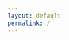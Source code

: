 ```yaml
---
layout: default
permalink: /
---
```

<!DOCTYPE html PUBLIC
"-//W3C//DTD XHTML 1.0 Strict//EN"
"XHTML1-s.dtd" >
<html xmlns="http://www.w3.org/TR/1999/REC-html-in-xml" xml:lang="en" lang="en">
    <head>
    <meta charset="UTF-8">
    <style>
        .bodyContainer {
            font-family: Arial, Helvetica, sans-serif;
            text-align: center;
            padding-left: 32px;
            padding-right: 32px;
        }
        
        .notebookFor {
            font-size: 18px;
            font-weight: 700;
            text-align: center;
            color: rgb(119, 119, 119);
            margin: 24px 0px 0px;
            padding: 0px;
        }
        
        .bookTitle {
            font-size: 24px;
            font-weight: 700;
            text-align: center;
            color: #333333;
            margin-top: 22px;
            padding: 0px;
        }
        
        .authors {
            font-size: 18px;
            font-weight: 700;
            text-align: center;
            color: rgb(119, 119, 119);
            margin-top: 22px;
            margin-bottom: 24px;
            padding: 0px;
        }
    
        .citation {
            font-size: 18px;
            font-weight: 500;
            text-align: center;
            color: #333333;
            margin-top: 22px;
            margin-bottom: 24px;
            padding: 0px;
        }
    
        .sectionHeading {
            font-size: 24px;
            font-weight: 700;
            text-align: left;
            color: #333333;
            margin-top: 24px;
            padding: 0px;
        }
        
        .noteHeading {
            font-size: 18px;
            font-weight: 700;
            text-align: left;
            color: #333333;
            margin-top: 20px;
            padding: 0px;
        }
        
        .noteText {
            font-size: 18px;
            font-weight: 500;
            text-align: left;
            color: #333333;
            margin: 2px 0px 0px;
            padding: 0px;
        }
        
        .highlight_blue {
            color: rgb(178, 205, 251);
        }
        
        .highlight_orange {
            color: #ffd7ae;
        }
        
        .highlight_pink {
            color: rgb(255, 191, 206);
        }
        
        .highlight_yellow {
            color: rgb(247, 206, 0);
        }
        
        .notebookGraphic {
            margin-top: 10px;
            text-align: left;
        }
        
        .notebookGraphic img {
            -o-box-shadow:      0px 0px 5px #888;
            -icab-box-shadow:   0px 0px 5px #888;
            -khtml-box-shadow:  0px 0px 5px #888;
            -moz-box-shadow:    0px 0px 5px #888;
            -webkit-box-shadow: 0px 0px 5px #888;
            box-shadow:         0px 0px 5px #888; 
            max-width: 100%;
            height: auto;
        }
        
        hr {
            border: 0px none;
            height: 1px;
            background: none repeat scroll 0% 0% rgb(221, 221, 221);
        }
        </style>
        <script>
            </script>
    </head>
    <body>
        <div class="bodyContainer">
            <div class="notebookFor">
                Notebook Export
            </div>
            <div class="bookTitle">
                Paying the Price: College Costs, Financial Aid, and the Betrayal of the American Dream
            </div>
            <div class="authors">
                Goldrick-Rab, Sara
            </div>
            <div class="citation">
                
            </div>
            <hr />
            <div class="sectionHeading">
    Introduction
</div>##
    Highlight(<span class="highlight_orange">orange</span>) - Location 59
</div>
<div class="noteText">
    Just as Americans decided that college was essential, states began spending less on public higher education and the price of college rose. At the same time, the financial aid system, long intended to make college affordable, failed to keep up with growing student and family need. Student loans became the stopgap. And, to make matters worse, for nearly 80 percent of the public, family income declined.1
</div>##
    Highlight(<span class="highlight_orange">orange</span>) - Location 161
</div>
<div class="noteText">
    while spending grew slowly for the state’s need-based grant program, the Wisconsin Higher Education Grant, it covered less and less of the costs of college attendance.19 That was primarily because public colleges and universities were raising tuition and other costs in order to recover the lost monies from the state.
</div>##
    Highlight(<span class="highlight_orange">orange</span>) - Location 173
</div>
<div class="noteText">
    For each additional $1,000 received, the percentage of students who completed a bachelor’s degree on-time (in four years) went up four points.21 But more often than not, the $3,500-per-year grants the foundation offered university students, and the $1,800-per-year grants it offered two-year college students, did not change the odds of graduation very much.
</div>##
    Highlight(<span class="highlight_orange">orange</span>) - Location 183
</div>
<div class="noteText">
    affordable, at least for people from low-income families. They are upset about loans but focus mainly on the struggle to repay them, rather than their root cause: the high price of college that makes them necessary in the first place.
</div>##
    Highlight(<span class="highlight_orange">orange</span>) - Location 193
</div>
<div class="noteText">
    Improving our collective understanding of college affordability takes work—work to look beyond the published figures and media claims and get down to the real experiences of regular Americans.
</div>##
    Highlight(<span class="highlight_orange">orange</span>) - Location 215
</div>
<div class="noteText">
    The last chapter of the book describes how we can do better. There are some solutions that are straightforward and could be implemented locally by colleges and universities. Others would require state or federal action.
</div><div class="sectionHeading">
    1 Possible Lives
</div>##
    Highlight(<span class="highlight_orange">orange</span>) - Location 229
</div>
<div class="noteText">
    A public debate is raging about the future of financial aid, with experts often trying to blame financial aid recipients rather than the system.
</div>##
    Highlight(<span class="highlight_orange">orange</span>) - Location 230
</div>
<div class="noteText">
    Data on their academic performance have been used to question whether they belong in college in the first place. Data on their use of student loans have been used to question their financial literacy and how they live their lives. Data on their degree completion rates have been used to question whether the Pell Grant Program is a waste.
</div>##
    Highlight(<span class="highlight_orange">orange</span>) - Location 254
</div>
<div class="noteText">
    The architects of the financial aid system did not, however, envision college as the only route out of poverty. During the same period, Congress invested in jobs programs, a safety net for those left behind, and Head Start for the children of poor families.
</div>##
    Highlight(<span class="highlight_orange">orange</span>) - Location 262
</div>
<div class="noteText">
    By the time the Pell Grant was created in 1972, 80 percent of American college students were enrolled in public colleges and universities.7
</div>##
    Highlight(<span class="highlight_orange">orange</span>) - Location 266
</div>
<div class="noteText">
    Economists Claudia Goldin and Lawrence Katz have linked these major investments in public education to a growth in human capital that enabled the United States to thrive as a global economic powerhouse.9 These results would not have occurred if only the wealthiest or even only the highest-achieving students went to college.
</div>##
    Highlight(<span class="highlight_orange">orange</span>) - Location 273
</div>
<div class="noteText">
    Soaring rhetoric about the value of hard work obscures the fact that family money has long been one of the best predictors of college success.
</div>##
    Highlight(<span class="highlight_orange">orange</span>) - Location 290
</div>
<div class="noteText">
    Today, the share of state resources invested in higher education is about the same as it was in 1966
</div>##
    Highlight(<span class="highlight_orange">orange</span>) - Location 298
</div>
<div class="noteText">
    Had states been required to maintain a reasonable level of commitment (say, the ten dollars or so per $1,000 of personal income provided in 1981), the total amount states contribute to higher education today would be about $146 billion, instead of the $81 billion contributed in 2015.21 That commitment would have likely prevented the rapid increases in tuition and fees in public higher education (see fig. 1) that fueled the declining purchasing power of the Pell and the need for so many middle-class families to turn to student loans.
</div>##
    Highlight(<span class="highlight_orange">orange</span>) - Location 316
</div>
<div class="noteText">
    For-profit colleges and universities benefit substantially, pocketing billons in federal student aid each year while producing degrees that employers value far less than community college degrees, often equating them with high school diplomas.23
</div>##
    Highlight(<span class="highlight_orange">orange</span>) - Location 382
</div>
<div class="noteText">
    All this means that college alone will not conquer inequality. But this doesn’t mean we shouldn’t be doing more to realize the ideals of meritocracy and equal opportunity that launched the federal Pell program.
</div>##
    Highlight(<span class="highlight_orange">orange</span>) - Location 392
</div>
<div class="noteText">
    Students from working-and middle-class families who hit the books in high school and are academically prepared for college are turning away from higher education because they cannot afford it.
</div>##
    Highlight(<span class="highlight_orange">orange</span>) - Location 415
</div>
<div class="noteText">
    While the Great Recession technically lasted only nineteen months, from December 2007 to June 2009, its aftermath is widely considered to have extended for many years.
</div>##
    Highlight(<span class="highlight_orange">orange</span>) - Location 430
</div>
<div class="noteText">
    Tyler Olson grew up in a small Wisconsin city banked by a river and a lake, in a community where nine in ten residents share his Anglo origins and where families like his were known for their commitment to football, wrestling, and fishing.
</div>##
    Highlight(<span class="highlight_orange">orange</span>) - Location 451
</div>
<div class="noteText">
    Norbert Webster Norbert Webster was born outside of Wisconsin, but as a young child he moved north with his family to the reservation of his tribe, the Oneida.
</div>##
    Highlight(<span class="highlight_orange">orange</span>) - Location 480
</div>
<div class="noteText">
    Ian Williams met with our team eight times over six years and completed every survey promptly. He explained why: “What I’m hoping to do is speak for the people who don’t have this opportunity, people who live in my community, my brothers, my family. . . . I’m going to speak for them, instead of myself.”
</div>##
    Highlight(<span class="highlight_orange">orange</span>) - Location 499
</div>
<div class="noteText">
    In 2007, Ian graduated from high school. He then spent a year working to save money and finally enrolled in college. “Somehow I managed to stay more focused on my education, and that’s why I’m here [in college] right now. . . . I’ve been through the struggle and it made me stronger.”
</div>##
    Highlight(<span class="highlight_orange">orange</span>) - Location 509
</div>
<div class="noteText">
    When she was young child in Nepal, Nima Chaudhary’s experience of grinding poverty was so severe that her parents were often forced to decide which of their children would receive an investment of the “good” food for the day. The family often lacked sufficient clothing as well.
</div>##
    Highlight(<span class="highlight_orange">orange</span>) - Location 555
</div>
<div class="noteText">
    Most Pell recipients do not come from a background of generational poverty. Some come from middle-class families but don’t have either the income stability or the parental support for college that the financial aid system assumes is possible.
</div>##
    Highlight(<span class="highlight_orange">orange</span>) - Location 559
</div>
<div class="noteText">
    Sophie was a small-town girl who grew up in a community of just fifteen hundred people composed almost entirely of non-Hispanic white people like herself, and she was excited about college. She was the first person in her immediate family to enroll, yet she reported, “It was kind of always assumed that after high school I would be going to go to college.
</div>##
    Highlight(<span class="highlight_orange">orange</span>) - Location 573
</div>
<div class="noteText">
    Chloe Johnson was born in a small town. Port Edwards is located in central Wisconsin, with a population just under two thousand people. Each year, the town high school graduates about thirty-five students. The community grew up around a papermaking sawmill. In 2008, as Chloe began college, the sawmill closed, resulting in the loss of five hundred jobs.46
</div>##
    Highlight(<span class="highlight_orange">orange</span>) - Location 604
</div>
<div class="noteText">
    We know, for example, that students from families with fewer resources are less likely to feel academically and socially part of campus life. Fewer economic resources often mean a lower likelihood of participating in extracurricular activities, visiting professors during office hours, and spending time on campus. In turn, this results in fewer opportunities to build relationships that could pave the way for social networks yielding greater returns to the college degree.47
</div>##
    Highlight(<span class="highlight_orange">orange</span>) - Location 613
</div>
<div class="noteText">
    Too often, however, what students go through in order to pay for college is overlooked, as writers favor more simplistic ways of understanding class differences. Money, they say, is not really what matters. But in reality, money does matter—a lot. What happens in college is not simply a function of students lacking social networks, academic skills, or cultural know-how or having more commitments to work or family. It is rooted in the struggles they endure because they cannot pay for what they need and in the lengths they must go to in order to find money.
</div>##
    Highlight(<span class="highlight_orange">orange</span>) - Location 650
</div>
<div class="noteText">
    most studies of financial aid, the nation’s primary investment in making college affordable, have a hard time figuring out how aid affects students’ performance in college.
</div>##
    Highlight(<span class="highlight_orange">orange</span>) - Location 666
</div>
<div class="noteText">
    This was an enormously complicated undertaking, and the costs of the study were almost as large as the costs of the grants students received. Even though the students all agreed to participate, the time they committed to the study was substantial. The comments and notes we have received suggest that students understood that participating was a way to make a difference. They wanted to tell their stories.
</div>##
    Highlight(<span class="highlight_orange">orange</span>) - Location 674
</div>
<div class="noteText">
    Like many Americans, they all identified as “middle class,” despite coming from families living well below the median income. They were searching for a better life, a stable job, and some security. Hard work was something they valued, and by finishing high school, completing the FAFSA, and enrolling in college they demonstrated a commitment to a brighter future. They all planned to finish college degrees.
</div><div class="sectionHeading">
    2 The Cost and Price of a College Education
</div>##
    Highlight(<span class="highlight_orange">orange</span>) - Location 685
</div>
<div class="noteText">
    The majority of costs for undergraduate education are instructional costs, directly related to teaching and learning. These include many of the things we’d expect in an educational experience, items like faculty and staff salaries, libraries, tutoring, computer labs, and academic buildings that house laboratories and classrooms. Student support services, which include academic advising, tutoring, and counseling, also fall into this category.
</div>##
    Highlight(<span class="highlight_orange">orange</span>) - Location 702
</div>
<div class="noteText">
    The cost of attendance includes tuition and fees, books and supplies, transportation, and other living costs. But it largely excludes a hugely important factor, something economists call the opportunity cost.
</div>##
    Highlight(<span class="highlight_orange">orange</span>) - Location 737
</div>
<div class="noteText">
    Surprisingly, tuition and fees are not the biggest price drivers. Most of these increases since 1996 came from the other parts of the cost of attendance: living costs, transportation, books and supplies, and personal expenses.
</div>##
    Highlight(<span class="highlight_orange">orange</span>) - Location 740
</div>
<div class="noteText">
    The debates about the cost of college often dismiss the importance of addressing living costs, suggesting they aren’t really educational expenses. But students have to pay for books, food, rent, and gas if they are to have any chance of succeeding in school. Ireland and the United Kingdom recognize and address these needs with “maintenance” grants, and historically the United States has too.5 Monthly “subsistence” payments for living costs were made to veterans in the original GI Bill, and in the 1940s when veterans reported that the subsistence payments were inadequate, the government responded by increasing them.6
</div>##
    Highlight(<span class="highlight_orange">orange</span>) - Location 751
</div>
<div class="noteText">
    Students and parents often say that the price of college is much higher than they expected. Financial aid officers, in contrast, often say that students don’t know how to live within their means or that they lack financial literacy.7 They, along with many politicians, even accuse students of “overborrowing” by taking loans to cover costs they do not face.8
</div>##
    Highlight(<span class="highlight_orange">orange</span>) - Location 771
</div>
<div class="noteText">
    The government gives colleges and universities a great deal of latitude in how they calculate “living cost allowances.” They can ask students what it costs to live near campus, survey landlords, look at ads in the newspaper—many types of research are acceptable, and no one checks that the information is valid. While many colleges and universities understand their responsibility to provide students with accurate information, university administrations and admissions and financial aid offices face incentives to look affordable.
</div>##
    Highlight(<span class="highlight_orange">orange</span>) - Location 777
</div>
<div class="noteText">
    Every institution must decide on and report a living cost allowance for students living off campus apart from their family. But they are not required to provide an allowance for students living with family—this
</div>##
    Highlight(<span class="highlight_orange">orange</span>) - Location 781
</div>
<div class="noteText">
    In a recent study that Robert Kelchen of Seton Hall University, Braden Hosch of Stony Brook University, and I conducted, we examined the estimated living costs, trying to understand the implications of this leeway.13
</div>##
    Highlight(<span class="highlight_orange">orange</span>) - Location 787
</div>
<div class="noteText">
    at least one-fifth of all institutions provide living allowances at least 20 percent below what we estimated was necessary for a very modest standard of living.
</div>##
    Highlight(<span class="highlight_orange">orange</span>) - Location 797
</div>
<div class="noteText">
    The true cost of attendance is understated in several other ways. The most obvious reason for such underestimation is that stated tuition applies only to the upcoming year—and it is likely to change.
</div>##
    Highlight(<span class="highlight_orange">orange</span>) - Location 802
</div>
<div class="noteText">
    Just 19 percent of full-time students at public universities complete a bachelor’s degree in four years and just 5 percent of full-time students at community colleges finish an associate degree in two years. Even a “one-year” certificate takes 84 percent of students more than a year to finish.15
</div>##
    Highlight(<span class="highlight_orange">orange</span>) - Location 809
</div>
<div class="noteText">
    Fees are also unpredictable. In many states, student fees are less regulated than tuition and can be used to fund an array of campus programming.
</div>##
    Highlight(<span class="highlight_orange">orange</span>) - Location 827
</div>
<div class="noteText">
    the federal needs-analysis process is complicated. Indeed, the process is so complicated it is often unpopular among those who have to administer it and those who are subject to it.
</div>##
    Highlight(<span class="highlight_orange">orange</span>) - Location 850
</div>
<div class="noteText">
    For students listed as dependent for financial aid purposes, parental financial resources determine the expected family contribution. But it is no surprise that many young people cannot access those resources. Parents are not legally required to pay for college, not all contribute as much money as colleges and Uncle Sam say they should, and some contribute no money at all.
</div>##
    Highlight(<span class="highlight_orange">orange</span>) - Location 933
</div>
<div class="noteText">
    In practice, when a Pell is awarded but does not cover all of a student’s need, financial aid officers turn to other federal grants and then to state grants to fill the gap. When that is not enough, and it often is not, they add loans and work-study funds to the package. They also look for private sources of aid, institutional scholarships, foundation scholarships, and whatever else is available.
</div>##
    Highlight(<span class="highlight_orange">orange</span>) - Location 968
</div>
<div class="noteText">
    The financial aid administrator has authority to adjust the cost of attendance for a specific student, officially known as adjusting their budget.
</div>##
    Highlight(<span class="highlight_orange">orange</span>) - Location 970
</div>
<div class="noteText">
    For example, if a student faces higher childcare costs or a costly medical situation, the aid administrator might raise the budget to allow a student to take a larger loan.
</div>##
    Highlight(<span class="highlight_orange">orange</span>) - Location 1049
</div>
<div class="noteText">
    In a sense, sometimes a grant acts as an increasingly small coupon that entices a student to try college, but at the end of the day leaves them with a bill they can’t afford.
</div>##
    Highlight(<span class="highlight_orange">orange</span>) - Location 1109
</div>
<div class="noteText">
    That said, we found little to no evidence that students’ spending was wasteful. We analyzed budget logs and found that very little money was allocated for entertainment, alcohol, or leisure activities.
</div>##
    Highlight(<span class="highlight_orange">orange</span>) - Location 1111
</div>
<div class="noteText">
    Students did not always have enough information about their overall financial aid picture to make decisions about, for example, possibly attending less expensive colleges or covering their room and board through on-campus work.
</div>##
    Highlight(<span class="highlight_orange">orange</span>) - Location 1169
</div>
<div class="noteText">
    The more complicated the grant program, the less effective it seems to be, and the evidence on the effects of loans and work-study programs is much less promising than for grants.50
</div><div class="sectionHeading">
    3 Who Gets Pell?
</div>##
    Highlight(<span class="highlight_orange">orange</span>) - Location 1209
</div>
<div class="noteText">
    Are we doing students from low-income families a service by funding part of their college expenses or a disservice by giving them false hopes?
</div>##
    Highlight(<span class="highlight_orange">orange</span>) - Location 1455
</div>
<div class="noteText">
    that the average Pell Grant recipient looks very much like a middle-class American. What is different is the jump in attendance among Pell recipients at for-profit institutions.
</div>##
    Highlight(<span class="highlight_orange">orange</span>) - Location 1457
</div>
<div class="noteText">
    A combination of declining capacity in public colleges and universities, growing interest among students in the flexibility offered by online, nonresidential education, intense marketing campaigns, and a willingness by the federal government to allow financial aid dollars to follow students wherever they attend has facilitated the growth of a robust sector of for-profit higher education.
</div>##
    Highlight(<span class="highlight_orange">orange</span>) - Location 1573
</div>
<div class="noteText">
    The Pell Grant clearly provides an incentive for students to attend college by discounting the price of attendance, but it comes nowhere close to making college affordable.
</div>##
    Highlight(<span class="highlight_orange">orange</span>) - Location 1574
</div>
<div class="noteText">
    There is a lot of discussion about rising tuition and fees in the public sector, but most of the growth has been in nontuition costs, which account for two-thirds or more of the total costs.
</div><div class="sectionHeading">
    4 Making Ends Meet
</div>##
    Highlight(<span class="highlight_orange">orange</span>) - Location 2349
</div>
<div class="noteText">
    Getting a check from work-study funds first requires that the student identify and secure a work-study job.
</div>##
    Bookmark - Location 2351
</div>
##
    Highlight(<span class="highlight_orange">orange</span>) - Location 2403
</div>
<div class="noteText">
    The requirement that students refile the FAFSA for each year of college, even when they remain enrolled at the same institution, is part of an effort to ensure that students with need—and only students with need—receive federal grant aid.
</div>##
    Highlight(<span class="highlight_orange">orange</span>) - Location 2425
</div>
<div class="noteText">
    Forty percent of our students who attended a public university saw their expected family contribution increase between their first and second year of college.
</div>##
    Highlight(<span class="highlight_orange">orange</span>) - Location 2434
</div>
<div class="noteText">
    the federal needs analysis uses just a single prior year of income from tax returns, failing to make the sorts of distinctions that social scientists have repeatedly found matter to children’s educational opportunities. Families living with persistently low incomes for decades experience very different circumstances than those who suffer a temporary loss of income.
</div><div class="sectionHeading">
    5 On Their Own
</div>##
    Highlight(<span class="highlight_orange">orange</span>) - Location 2614
</div>
<div class="noteText">
    they would experience situational poverty for the first time. This is part of the new economics of college.
</div>##
    Highlight(<span class="highlight_orange">orange</span>) - Location 2619
</div>
<div class="noteText">
    Twenty-four percent of our students indicated that in the past month they did not have enough money to buy food, ate less then they felt they should, or cut the size of their meals because there was not enough money
</div>##
    Highlight(<span class="highlight_orange">orange</span>) - Location 2705
</div>
<div class="noteText">
    The FAFSA recently began asking students if they were homeless—in order to say yes, students had to file paperwork to verify their claim—and in 2012–13, at least fifty-eight thousand students said
</div>##
    Highlight(<span class="highlight_orange">orange</span>) - Location 2776
</div>
<div class="noteText">
    Single Stop responds to this problem by uniting a suite of services under one roof, using a software program known as the Benefits Enrollment Network to synthesize thousands of pages of regulations and statutes into a single screening tool. After spending about fifteen minutes with a client, site staff can use this software to calculate a student’s likely eligibility for multiple public benefits, helping to ensure that they only visit other offices if those visits are likely to pay dividends.
</div>##
    Highlight(<span class="highlight_orange">orange</span>) - Location 2782
</div>
<div class="noteText">
    When we asked them how they responded to students before Single Stop came to campus, their responses sometimes became emotional. Asked what he could do for students before Single Stop came to campus, one administrator simply said, “I could pray for them.”
</div>##
    Highlight(<span class="highlight_orange">orange</span>) - Location 2805
</div>
<div class="noteText">
    considering suicide or attempting suicide in the last year.34
</div><div class="sectionHeading">
    6 Family Matters
</div>##
    Highlight(<span class="highlight_orange">orange</span>) - Location 2887
</div>
<div class="noteText">
    Inequality grew during the economic recovery.
</div>##
    Highlight(<span class="highlight_orange">orange</span>) - Location 3124
</div>
<div class="noteText">
    In “Bootstraps Are for Black Kids,” researchers Yunju Nam, Darrick Hamilton, William A. Darity Jr., and Anne E. Price,
</div>##
    Highlight(<span class="highlight_orange">orange</span>) - Location 3126
</div>
<div class="noteText">
    Black parents with more limited resources display a greater inclination to provide financial support for their children’s education than their white counterparts.
</div>##
    Highlight(<span class="highlight_orange">orange</span>) - Location 3171
</div>
<div class="noteText">
    Financial aid administrators and policymakers often recommend that undergraduates live at home to save money, and more students are doing this.42
</div>##
    Highlight(<span class="highlight_orange">orange</span>) - Location 3178
</div>
<div class="noteText">
    But this advice should be qualified—there is evidence that living at home reduces the odds of becoming part of campus life, and it may even reduce the chances of graduation.44 Students who live at home during college appear more likely to experience negative relationships with parents than those who live independently.45
</div>##
    Highlight(<span class="highlight_orange">orange</span>) - Location 3189
</div>
<div class="noteText">
    The assumption that living at home is less expensive is so ingrained in our imaginations that many colleges and universities budget very little to support the living expenses of financial aid recipients living with their parents.
</div>##
    Highlight(<span class="highlight_orange">orange</span>) - Location 3287
</div>
<div class="noteText">
    Parents and their students are willing to make sacrifices. National survey data indicate that 61 percent of people in families earning less than $35,000 a year strongly agree that they are “willing to stretch myself financially” to pay for college—compared to 52 percent of middle-income families, and 58 percent of wealthy families.
</div><div class="sectionHeading">
    7 Making the Grade
</div>##
    Highlight(<span class="highlight_orange">orange</span>) - Location 3464
</div>
<div class="noteText">
    it seems that raising the financial stakes on low-income students may cause some of them to proceed more slowly through college, potentially lengthening their time to degree (and raising their total costs) over time.
</div>##
    Highlight(<span class="highlight_orange">orange</span>) - Location 3477
</div>
<div class="noteText">
    Yet when he enrolled at the university, he was placed in remedial courses in both math and writing. Ian was frustrated, believing that the year he took off between high school and college, a year he hoped would prevent him from having to work during school, caused a learning loss that led him to need remediation. Since those remedial courses did not count toward his degree, the total time he would need to remain in college was extended.
</div>##
    Highlight(<span class="highlight_orange">orange</span>) - Location 3523
</div>
<div class="noteText">
    And, unlike regular wages, grant money comes with rules and restrictions that limit how it can be used.
</div>##
    Highlight(<span class="highlight_orange">orange</span>) - Location 3524
</div>
<div class="noteText">
    In a quasi-experimental analysis of the effects of financial aid on time use, researcher Stephen DesJardins and his colleagues found that a merit-based scholarship reduced the time undergraduates spent working and increased time spent on cultural activities and community service but had no effect on the amount of time students spent studying, relaxing, or doing other extracurricular activities.25
</div>##
    Highlight(<span class="highlight_orange">orange</span>) - Location 3530
</div>
<div class="noteText">
    An additional $1,000 of annual grant aid reduced the number of hours that students worked, on average, by only thirty-five minutes a week.27
</div><div class="sectionHeading">
    8 City of Broken Dreams
</div>##
    Highlight(<span class="highlight_orange">orange</span>) - Location 3788
</div>
<div class="noteText">
    While there is a great deal of attention devoted to how much states contribute overall to their public colleges and universities, there is much less discussion about how funds are distributed among those institutions.
</div>##
    Highlight(<span class="highlight_orange">orange</span>) - Location 4159
</div>
<div class="noteText">
    Our data complement his and suggest that the advising needs to go further, to help students seeking degrees as they also traverse the many broken institutions in the city. Too often, researchers trying to understand problems in higher education fail to recognize that challenges created by the health and human services systems and the criminal justice system
</div>##
    Highlight(<span class="highlight_orange">orange</span>) - Location 4242
</div>
<div class="noteText">
    The low degree-completion rates of our students in Milwaukee stand in stark contrast to the rest of the students in this study (more on that in the next chapter), but they are generally consistent with the pattern observed for Milwaukee college students overall, and students of color in particular. Six years after beginning college, just 41 percent of Milwaukee students in our study had completed a credential of any kind, compared to 52 percent of students in the rest of the state (table 19). They were far less likely to have completed an associate degree, whether in two years (2% in Milwaukee vs. almost 11% elsewhere) or six years (7% in Milwaukee vs. almost 24% elsewhere).
</div><div class="sectionHeading">
    9 Getting to Graduation
</div>##
    Highlight(<span class="highlight_orange">orange</span>) - Location 4306
</div>
<div class="noteText">
    But very few Native Americans benefit from scholarships like the Oneida’s—the vast majority of tribes lack the resources.
</div>##
    Highlight(<span class="highlight_orange">orange</span>) - Location 4308
</div>
<div class="noteText">
    In Norbert’s case, to borrow a phrase, it took a village. And the village will benefit.2
</div>##
    Highlight(<span class="highlight_orange">orange</span>) - Location 4311
</div>
<div class="noteText">
    Six years after beginning college, just one in two of the students in the Wisconsin Scholars Longitudinal Study had graduated with a credential of any kind
</div>##
    Highlight(<span class="highlight_orange">orange</span>) - Location 4508
</div>
<div class="noteText">
    Nearly half of the students offered five years of support from the Fund for Wisconsin Scholars stopped receiving the grant before three years had passed.
</div>##
    Highlight(<span class="highlight_orange">orange</span>) - Location 4553
</div>
<div class="noteText">
    The most important lesson this experiment taught us is that financial aid is not money. Money clearly matters a great deal to how students experience college and whether they complete degrees. The Fund for Wisconsin Scholars was smart to focus its resources on students like those in this book. They do need more resources, and when students receive them, they are helped. But, unlike cash gifts or wages, the grants and loans that make up financial aid include complex rules, procedures, and requirements. If we want to lower the price to help people focus on school and complete their degrees on time, then financial aid as it is now designed may not be the best approach.
</div><div class="sectionHeading">
    10 Making College Affordable
</div>##
    Highlight(<span class="highlight_orange">orange</span>) - Location 4580
</div>
<div class="noteText">
    When nearly 75 percent of American families find college unaffordable, and the means-tested financial aid system fails to do its job even for the poorest, it is time for a change.
</div>##
    Highlight(<span class="highlight_orange">orange</span>) - Location 4589
</div>
<div class="noteText">
    The first reason stems from a popular liberal myth: by targeting a social program to the poor, you will ensure they get the resources they need. This is a vastly oversimplified approach.
</div>##
    Highlight(<span class="highlight_orange">orange</span>) - Location 4592
</div>
<div class="noteText">
    Directing dollars one way does not ensure their purchasing power if it does not also control costs and ensure that other subsidies remain. It also does not mean that the system is reliable, trustworthy, accessible, or even remotely transparent. The Pell Grant is targeted but it can’t promise that enough state appropriations will go to the institutions serving low-income students and it does nothing to keep college costs in check.
</div>##
    Highlight(<span class="highlight_orange">orange</span>) - Location 4599
</div>
<div class="noteText">
    Tuition and fees are called “direct educational expenses” while everything else, including food, rent, gas money, and books, is called “indirect” or “noneducational.”
</div>##
    Highlight(<span class="highlight_orange">orange</span>) - Location 4631
</div>
<div class="noteText">
    Today, nine of every ten students that Senator Pell’s program supports graduate from college with debt, with an average of over $30,000 per student.6
</div>##
    Highlight(<span class="highlight_orange">orange</span>) - Location 4632
</div>
<div class="noteText">
    The price of college attendance is not merely a financial fact. It is a political fact reflecting policy choices and values. Compare the way students must pay for higher education to the way every child has access to free public K–12 education, or the way Americans access public roads, or the benefits of the fire department, which never asks you to describe your financial situation or contribute a means-tested check before putting out a blaze. College has a price and is not free today for a reason: because higher education in the United States is broadly considered a privilege and not a right.
</div>##
    Highlight(<span class="highlight_orange">orange</span>) - Location 4642
</div>
<div class="noteText">
    But college is now essential, and unfortunately there are no alternatives. If you cannot buy a home, you rent. If you cannot buy a car, you ride a bike or walk. But if you cannot attend college, you’re lost. You are systematically locked out of nearly every decent-paying job opportunity, every safe neighborhood, and every opportunity to create safe futures for your children.
</div>##
    Highlight(<span class="highlight_orange">orange</span>) - Location 4680
</div>
<div class="noteText">
    When college does not work out because the money isn’t there, families and communities view the results as a powerful warning sign about the broken promises of public education in this country. The palpable sense of risk involved in student loans has generated a backlash against government and schools that frame student loans as aid.
</div>##
    Highlight(<span class="highlight_orange">orange</span>) - Location 4702
</div>
<div class="noteText">
    Debt is the symptom, not the disease—the real problem is that college is unaffordable.
</div>##
    Highlight(<span class="highlight_orange">orange</span>) - Location 4707
</div>
<div class="noteText">
    Privatizing the federal student loan program, returning lending to the banks, or ending loan programs like Parent PLUS before making college affordable is not the answer, since without federal loans, broadly accessible to everyone, many Americans could not afford to enroll at all. The attack on loans is fundamentally an attack on the accessibility of today’s system and must be understood as such.16
</div>##
    Highlight(<span class="highlight_orange">orange</span>) - Location 4739
</div>
<div class="noteText">
    Early notification that aid is available may help some young people begin to think about college in concrete terms and take steps to prepare academically.
</div>##
    Highlight(<span class="highlight_orange">orange</span>) - Location 4742
</div>
<div class="noteText">
    in general, students are led to believe that the price they pay for the first year of college will be the price they face in later years.
</div>##
    Highlight(<span class="highlight_orange">orange</span>) - Location 4748
</div>
<div class="noteText">
    Also, tuition guarantees obscure an important piece of information students need to know: financial aid—especially aid from grants—often declines as students’ progress through college. If aid fails to keep up with growing nontuition costs, if aid switches from grants to loans, or if aid declines overall, students will still have difficulty paying the prices they will face after their first year.20
</div>##
    Highlight(<span class="highlight_orange">orange</span>) - Location 4772
</div>
<div class="noteText">
    Beyond the current list of loans and work-study and educational tax credits, students should be told about other social benefits programs that students and their families may qualify for. These programs include food assistance, like the Supplemental Nutrition Assistance Program (SNAP, better known as food stamps) and Special Supplemental Nutrition Program for Women, Infants, and Children (called WIC). There are also important noneducational tax credits, such as the Earned Income Tax Credit (EITC).
</div>##
    Highlight(<span class="highlight_orange">orange</span>) - Location 4788
</div>
<div class="noteText">
    Emergency aid programs are an especially promising approach for retaining more students in higher education.
</div>##
    Highlight(<span class="highlight_orange">orange</span>) - Location 4802
</div>
<div class="noteText">
    Funding for on-campus childcare must increase in order to make this possible, and “two-generation” models that help both parent and child obtain an education together should be explored and evaluated.28
</div>##
    Highlight(<span class="highlight_orange">orange</span>) - Location 4805
</div>
<div class="noteText">
    College enrollment should count toward the work requirement associated with the Supplemental Nutrition Assistance Program.
</div>##
    Highlight(<span class="highlight_orange">orange</span>) - Location 4814
</div>
<div class="noteText">
    The National School Lunch Program was introduced to K–12 education in 1946 because policymakers were concerned that students who were hungry could not learn.31 The students who benefit from access to meals when in high school move onto college and find themselves stuck. The students who were hungry in high school are hungry in college. We need to start a serious policy discussion about extending that program to public colleges and universities.32
</div>##
    Highlight(<span class="highlight_orange">orange</span>) - Location 4826
</div>
<div class="noteText">
    The calculation of living costs for students living off campus should be removed from institutional responsibilities.
</div>##
    Highlight(<span class="highlight_orange">orange</span>) - Location 4843
</div>
<div class="noteText">
    Work-study is, in the words of Lumina Foundation president Jamie Merisotis, a “jobs and education program” and it could be a much better one. States should develop their own programs to complement the federal effort.
</div>##
    Highlight(<span class="highlight_orange">orange</span>) - Location 4852
</div>
<div class="noteText">
    A Three‐State Study of Alabama, Arkansas, and Mississippi,” a report from the Education Policy Center, found that the Pell Grant provided $1.3 billion in need-based financial aid in 2010–11 in just those three Deep South states alone. Alabama’s need‐based state student aid program, the Alabama Student Assistance Program, provided just $16.8 million that year. Similar programs in Arkansas were budgeted at $12.4 million and in Mississippi at $3.2 million.40 Nineteen studies of student aid policies by the Education Policy Center (located at the University of Alabama) over the past five years found that for many rural states, including the Deep South, the Pell Grant is, for all intents and purposes, the de facto state student aid program.41
</div>##
    Highlight(<span class="highlight_orange">orange</span>) - Location 4898
</div>
<div class="noteText">
    Spending on non-need-based aid perpetuates inequality. Twenty-eight percent of all state aid and 31 percent of all institutional aid distributed in this manner flows to students from families in the top 25 percent of the income distribution.
</div>##
    Highlight(<span class="highlight_orange">orange</span>) - Location 4948
</div>
<div class="noteText">
    We should follow an incremental approach that begins by making the associate degree free to all students who pursue it.65
</div>##
    Highlight(<span class="highlight_orange">orange</span>) - Location 4962
</div>
<div class="noteText">
    We have provided trillions of dollars in resources to both private nonprofit and private for-profit colleges and universities for decades and still can’t guarantee that they are either accessible or affordable. But when it comes to working with public colleges and universities to update their approaches to student services, identifying effective practices to teaching and learning, and finding ways to increase capacity, we have plenty of experience and road maps to guide us.69
</div>##
    Highlight(<span class="highlight_orange">orange</span>) - Location 4972
</div>
<div class="noteText">
    In fact, today most states are not cutting public higher education.72 They are reinvesting.
</div>##
    Highlight(<span class="highlight_orange">orange</span>) - Location 4984
</div>
<div class="noteText">
    The main barrier to college entry is price. By eliminating the price of admission, we can send a powerful message: there is no harm in trying.
</div>##
    Highlight(<span class="highlight_orange">orange</span>) - Location 5003
</div>
<div class="noteText">
    As of the time of this writing, dozens of states and localities across the nation are weighing the possibility of offering at least some version of a free college program. The list includes New York, Minnesota, Milwaukee, Chicago, California, Tulsa, and Arizona.79
</div>##
    Highlight(<span class="highlight_orange">orange</span>) - Location 5015
</div>
<div class="noteText">
    Ricans demanded that the City University of New York become a place that they could enter to pursue better lives.82 University administrators responded by instituting an open admissions policy to complement a very low price. An evaluation conducted over the next thirty years revealed that while the new policy did not wipe out disadvantages due to race or class (or high school academic record), it more than doubled the proportion of black women who attained degrees.83 That finding is consistent with more recent studies that raise sharp questions about the contention that “college isn’t for everyone.”84
</div>##
    Highlight(<span class="highlight_orange">orange</span>) - Location 5039
</div>
<div class="noteText">
    Sixty percent of Americans aged twenty-five to sixty-four do not hold a college credential. But 22 percent of them—32.6 million Americans—have tried to get one.87
</div>
        </div>
    </body>
</html>
